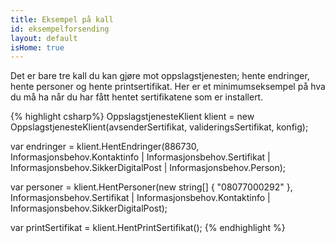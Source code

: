 ```yaml
---
title: Eksempel på kall
id: eksempelforsending
layout: default
isHome: true
---
```


Det er bare tre kall du kan gjøre mot oppslagstjenesten; hente endringer, hente personer og hente printsertifikat. Her er et minimumseksempel på hva du må ha når du har fått hentet sertifikatene som er installert.

{% highlight csharp%}
OppslagstjenesteKlient klient = new OppslagstjenesteKlient(avsenderSertifikat, valideringsSertifikat, konfig);

var endringer = klient.HentEndringer(886730, 
    Informasjonsbehov.Kontaktinfo | 
    Informasjonsbehov.Sertifikat | 
    Informasjonsbehov.SikkerDigitalPost |
    Informasjonsbehov.Person);

var personer = klient.HentPersoner(new string[] { "08077000292" }, 
    Informasjonsbehov.Sertifikat | 
    Informasjonsbehov.Kontaktinfo | 
    Informasjonsbehov.SikkerDigitalPost);

var printSertifikat = klient.HentPrintSertifikat();
{% endhighlight %}
